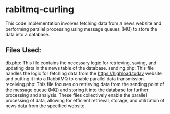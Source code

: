 # rabitmq-curling
This code implementation involves fetching data from a news website and performing parallel processing using message queues (MQ) to store the data into a database.

## Files Used:

db.php: This file contains the necessary logic for retrieving, saving, and updating data in the news table of the database.
sending.php: This file handles the logic for fetching data from the https://highload.today website and putting it into a RabbitMQ to enable parallel data transmission.
receiving.php: This file focuses on retrieving data from the sending point of the message queue (MQ) and storing it into the database for further processing and analysis.
These files collectively enable the parallel processing of data, allowing for efficient retrieval, storage, and utilization of news data from the specified website.


